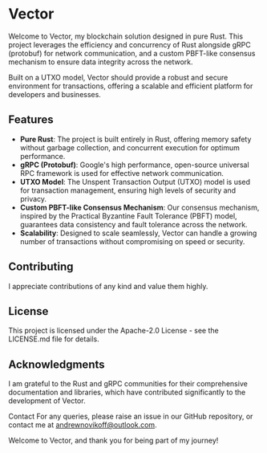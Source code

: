 # Vector

Welcome to Vector, my blockchain solution designed in pure Rust. This project leverages the efficiency and concurrency of Rust alongside gRPC (protobuf) for network communication, and a custom PBFT-like consensus mechanism to ensure data integrity across the network. 

Built on a UTXO model, Vector should provide a robust and secure environment for transactions, offering a scalable and efficient platform for developers and businesses. 

## Features 

- **Pure Rust**: The project is built entirely in Rust, offering memory safety without garbage collection, and concurrent execution for optimum performance.
- **gRPC (Protobuf)**: Google's high performance, open-source universal RPC framework is used for effective network communication.
- **UTXO Model**: The Unspent Transaction Output (UTXO) model is used for transaction management, ensuring high levels of security and privacy.
- **Custom PBFT-like Consensus Mechanism**: Our consensus mechanism, inspired by the Practical Byzantine Fault Tolerance (PBFT) model, guarantees data consistency and fault tolerance across the network.
- **Scalability**: Designed to scale seamlessly, Vector can handle a growing number of transactions without compromising on speed or security.

## Contributing
I appreciate contributions of any kind and value them highly.

## License
This project is licensed under the Apache-2.0 License - see the LICENSE.md file for details.

## Acknowledgments
I am grateful to the Rust and gRPC communities for their comprehensive documentation and libraries, which have contributed significantly to the development of Vector.

Contact
For any queries, please raise an issue in our GitHub repository, or contact me at andrewnovikoff@outlook.com.

Welcome to Vector, and thank you for being part of my journey!